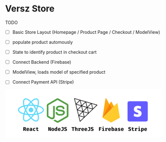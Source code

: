 # Versz Store

TODO
- [ ] Basic Store Layout (Homepage / Product Page / Checkout / ModelView)
- [ ] populate product automously
- [ ] State to identify product in checkout cart

- [ ] Connect Backend (Firebase)
- [ ] ModelView, loads model of specified product
- [ ] Connect Payment API (Stripe)

![Tech Stack](/src/assets/TechStack.png)